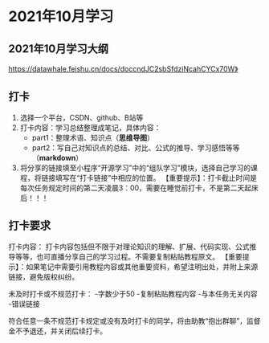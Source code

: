 # 2021年10月学习

## 2021年10月学习大纲

https://datawhale.feishu.cn/docs/doccndJC2sbSfdziNcahCYCx70W》

## 打卡

1. 选择一个平台，CSDN、github、B站等
2. 打卡内容：学习总结整理成笔记，具体内容：
   - part1：整理术语、知识点（**思维导图**）
   - part2：写自己对知识点的总结、对比、公式的推导、学习感悟等等（**markdown**）
3. 将分享的链接填至小程序“开源学习”中的“组队学习”模块，选择自己学习的课程，将链接填写在“打卡链接”中相应的位置。
   【重要提示】：打卡截止时间是每次任务规定时间的第二天凌晨3：00，需要在睡觉前打卡，不是第二天起床后！！！

## 打卡要求

打卡内容：
打卡内容包括但不限于对理论知识的理解、扩展、代码实现、公式推导等等，也可直播分享自己的学习过程。不需要复制粘贴教程原文。
【重要提示】：如果笔记中需要引用教程内容或其他重要资料，希望注明出处，并附上来源链接，避免版权纠纷。

未及时打卡或不规范打卡：
-字数少于50
-复制粘贴教程内容
-与本任务无关内容
-错误链接

符合任意一条不规范打卡规定或没有及时打卡的同学，将由助教“抱出群聊”，监督金不予退还，并关闭后续打卡。





